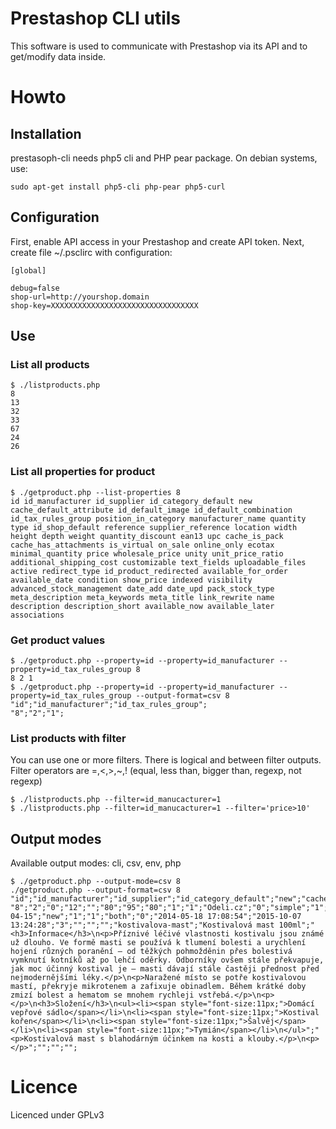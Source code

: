 # Prestashop CLI utils

This software is used to communicate with Prestashop via its API and to get/modify data inside. 

# Howto

## Installation ##
prestasoph-cli needs php5 cli and PHP pear package. On debian systems, use:
```
sudo apt-get install php5-cli php-pear php5-curl
```

## Configuration ##
First, enable API access in your Prestashop and create API token. Next, create file ~/.psclirc with configuration:

```
[global]

debug=false
shop-url=http://yourshop.domain
shop-key=XXXXXXXXXXXXXXXXXXXXXXXXXXXXXXXXX

```

## Use ##

### List all products ###
```
$ ./listproducts.php
8 
13 
32 
33 
67 
24 
26 
```

### List all properties for product ###
```
$ ./getproduct.php --list-properties 8
id id_manufacturer id_supplier id_category_default new cache_default_attribute id_default_image id_default_combination id_tax_rules_group position_in_category manufacturer_name quantity type id_shop_default reference supplier_reference location width height depth weight quantity_discount ean13 upc cache_is_pack cache_has_attachments is_virtual on_sale online_only ecotax minimal_quantity price wholesale_price unity unit_price_ratio additional_shipping_cost customizable text_fields uploadable_files active redirect_type id_product_redirected available_for_order available_date condition show_price indexed visibility advanced_stock_management date_add date_upd pack_stock_type meta_description meta_keywords meta_title link_rewrite name description description_short available_now available_later associations 
```

### Get product values ###
```
$ ./getproduct.php --property=id --property=id_manufacturer --property=id_tax_rules_group 8
8 2 1 
$ ./getproduct.php --property=id --property=id_manufacturer --property=id_tax_rules_group --output-format=csv 8
"id";"id_manufacturer";"id_tax_rules_group";
"8";"2";"1";
```

### List products with filter ###
You can use one or more filters. There is logical and between filter outputs. 
Filter operators are =,<,>,~,! (equal, less than, bigger than, regexp, not regexp)
```
$ ./listproducts.php --filter=id_manucacturer=1
$ ./listproducts.php --filter=id_manucacturer=1 --filter='price>10'
```
## Output modes ##
Available output modes: cli, csv, env, php
```
$ ./getproduct.php --output-mode=csv 8
./getproduct.php --output-format=csv 8
"id";"id_manufacturer";"id_supplier";"id_category_default";"new";"cache_default_attribute";"id_default_image";"id_default_combination";"id_tax_rules_group";"position_in_category";"manufacturer_name";"quantity";"type";"id_shop_default";"reference";"supplier_reference";"location";"width";"height";"depth";"weight";"quantity_discount";"ean13";"upc";"cache_is_pack";"cache_has_attachments";"is_virtual";"on_sale";"online_only";"ecotax";"minimal_quantity";"price";"wholesale_price";"unity";"unit_price_ratio";"additional_shipping_cost";"customizable";"text_fields";"uploadable_files";"active";"redirect_type";"id_product_redirected";"available_for_order";"available_date";"condition";"show_price";"indexed";"visibility";"advanced_stock_management";"date_add";"date_upd";"pack_stock_type";"meta_description";"meta_keywords";"meta_title";"link_rewrite";"name";"description";"description_short";"available_now";"available_later";"associations";
"8";"2";"0";"12";"";"80";"95";"80";"1";"1";"Odeli.cz";"0";"simple";"1";"kmast";"";"";"7.000000";"4.500000";"4.500000";"0.060000";"0";"0";"";"0";"0";"0";"0";"0";"0.000000";"1";"0.000000";"0.000000";"";"0.000000";"0.00";"0";"0";"0";"1";"404";"0";"1";"2015-04-15";"new";"1";"1";"both";"0";"2014-05-18 17:08:54";"2015-10-07 13:24:28";"3";"";"";"";"kostivalova-mast";"Kostivalová mast 100ml";"<h3>Informace</h3>\n<p>Příznivé léčivé vlastnosti kostivalu jsou známé už dlouho. Ve formě masti se používá k tlumení bolesti a urychlení hojení různých poranění – od těžkých pohmožděnin přes bolestivá vymknutí kotníků až po lehčí oděrky. Odborníky ovšem stále překvapuje, jak moc účinný kostival je – masti dávají stále častěji přednost před nejmodernějšími léky.</p>\n<p>Naražené místo se potře kostivalovou mastí, překryje mikrotenem a zafixuje obinadlem. Během krátké doby zmizí bolest a hematom se mnohem rychleji vstřebá.</p>\n<p></p>\n<h3>Složení</h3>\n<ul><li><span style="font-size:11px;">Domácí vepřové sádlo</span></li>\n<li><span style="font-size:11px;">Kostival kořen</span></li>\n<li><span style="font-size:11px;">Šalvěj</span></li>\n<li><span style="font-size:11px;">Tymián</span></li>\n</ul>";"<p>Kostivalová mast s blahodárným účinkem na kosti a klouby.</p>\n<p></p>";"";"";"";
```

# Licence

Licenced under GPLv3
